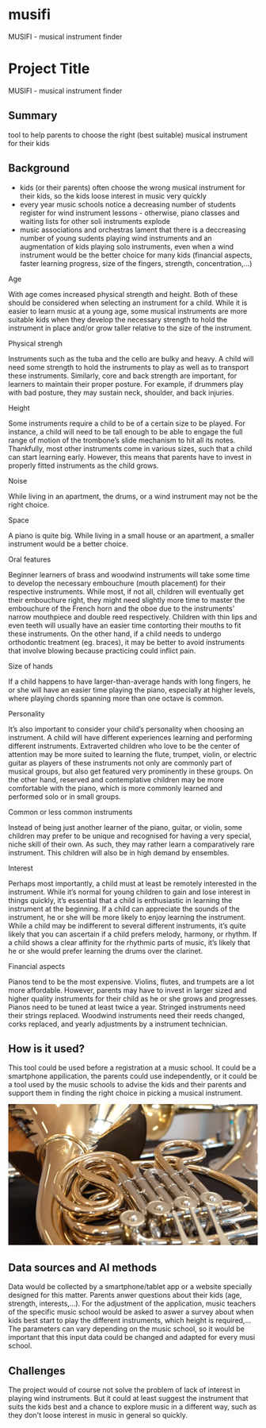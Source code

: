# musifi
MUSIFI - musical instrument finder
<!-- This is the markdown template for the final project of the Building AI course, 
created by Reaktor Innovations and University of Helsinki. 
Copy the template, paste it to your GitHub README and edit! -->

# Project Title

MUSIFI - musical instrument finder

## Summary

tool to help parents to choose the right (best suitable) musical instrument for their kids


## Background

* kids (or their parents) often choose the wrong musical instrument for their kids, so the kids loose interest in music very quickly
* every year music schools notice a decreasing number of students register for wind instrument lessons - otherwise, piano classes and waiting lists for other soli instruments explode  
* music associations and orchestras lament that there is a deccreasing number of young sudents playing wind instruments and an augmentation of kids playing solo instruments, even when a wind instrument would be the better choice for many kids (financial aspects, faster learning progress, size of the fingers, strength, concentration,...)

Age

With age comes increased physical strength and height. Both of these should be considered when selecting an instrument for a child. While it is easier to learn music at a young age, some musical instruments are more suitable kids when they develop the necessary strength to hold the instrument in place and/or grow taller relative to the size of the instrument.

Physical strengh

Instruments such as the tuba and the cello are bulky and heavy. A child will need some strength to hold the instruments to play as well as to transport these instruments. Similarly, core and back strength are important, for learners to maintain their proper posture. For example, if drummers play with bad posture, they may sustain neck, shoulder, and back injuries.

Height 

Some instruments require a child to be of a certain size to be played. For instance, a child will need to be tall enough to be able to engage the full range of motion of the trombone’s slide mechanism to hit all its notes. Thankfully, most other instruments come in various sizes, such that a child can start learning early. However, this means that parents have to invest in properly fitted instruments as the child grows.

Noise

While living in an apartment, the drums, or a wind instrument may not be the right choice. 

Space

A piano is quite big. While living in a small house or an apartment, a smaller instrument would be a better choice.

Oral features 

Beginner learners of brass and woodwind instruments will take some time to develop the necessary embouchure (mouth placement) for their respective instruments. While most, if not all, children will eventually get their embouchure right, they might need slightly more time to master the embouchure of the French horn and the oboe due to the instruments’ narrow mouthpiece and double reed respectively. Children with thin lips and even teeth will usually have an easier time contorting their mouths to fit these instruments. On the other hand, if a child needs to undergo orthodontic treatment (eg. braces), it may be better to avoid instruments that involve blowing because practicing could inflict pain.

Size of hands

If a child happens to have larger-than-average hands with long fingers, he or she will have an easier time playing the piano, especially at higher levels, where playing chords spanning more than one octave is common. 

Personality

It’s also important to consider your child’s personality when choosing an instrument. A child will have different experiences learning and performing different instruments. Extraverted children who love to be the center of attention may be more suited to learning the flute, trumpet, violin, or electric guitar as players of these instruments not only are commonly part of musical groups, but also get featured very prominently in these groups. On the other hand, reserved and contemplative children may be more comfortable with the piano, which is more commonly learned and performed solo or in small groups.

Common or less common instruments 

Instead of being just another learner of the piano, guitar, or violin, some children may prefer to be unique and recognised for having a very special, niche skill of their own. As such, they may rather learn a comparatively rare instrument.
This children will also be in high demand by ensembles. 

Interest

Perhaps most importantly, a child must at least be remotely interested in the instrument. While it’s normal for young children to gain and lose interest in things quickly, it’s essential that a child is enthusiastic in learning the instrument at the beginning. If a child can appreciate the sounds of the instrument, he or she will be more likely to enjoy learning the instrument. While a child may be indifferent to several different instruments, it’s quite likely that you can ascertain if a child prefers melody, harmony, or rhythm. If a child shows a clear affinity for the rhythmic parts of music, it’s likely that he or she would prefer learning the drums over the clarinet.

Financial aspects

Pianos tend to be the most expensive.
Violins, flutes, and trumpets are a lot more affordable. However, parents may have to invest in larger sized and higher quality instruments for their child as he or she grows and progresses.
Pianos need to be tuned at least twice a year.
Stringed instruments need their strings replaced.
Woodwind instruments need their reeds changed, corks replaced, and yearly adjustments by a instrument technician.


## How is it used?

This tool could be used before a registration at a music school. It could be a smartphone appilication, the parents could use independently, or it could be a tool used by the music schools to advise the kids and their parents and support them in finding the right choice in picking a musical instrument.


<img src="/Screenshot 2021-03-23 at 15.42.50.png" width="600">


## Data sources and AI methods

Data would be collected by a smartphone/tablet app or a website specially designed for this matter. Parents anwer questions about their kids (age, strength, interests,...).
For the adjustment of the application, music teachers of the specific music school would be asked to aswer a survey about when kids best start to play the different instruments, which height is required,... The parameters can vary depending on the music school, so it would be important that this input data could be changed and adapted for every musi school. 

## Challenges

The project would of course not solve the problem of lack of interest in playing wind instruments. But it could at least suggest the instrument that suits the kids best and a chance to explore music in a different way, such as they don't loose interest in music in general so quickly.


